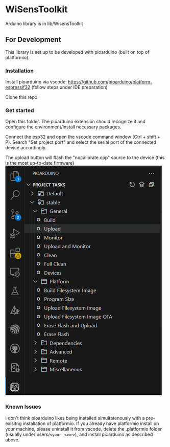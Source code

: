 # WiSensToolkit

Arduino library is in lib/WisensToolkit

## For Development

This library is set up to be developed with pioarduino (built on top of platformio).

### Installation

Install pioarduino via vscode: https://github.com/pioarduino/platform-espressif32 (follow steps under IDE preparation)

Clone this repo

### Get started

Open this folder. The pioarduino extension should recognize it and configure the environment/install necessary packages.

Connect the esp32 and open the vscode command window (Ctrl + shift + P). Search "Set project port" and select the serial port of the connected device accordingly.

The upload button will flash the "nocalibrate.cpp" source to the device (this is the most up-to-date firmware)
![upload](upload.png)

### Known Issues

I don't think pioarduino likes being installed simultatenously with a pre-exisitng installation of platformio. If you already have platformio install on your machine, please uninstall it from vscode, delete the .platformio folder (usually under users/`<your name>`), and install pioarduino as described above.
